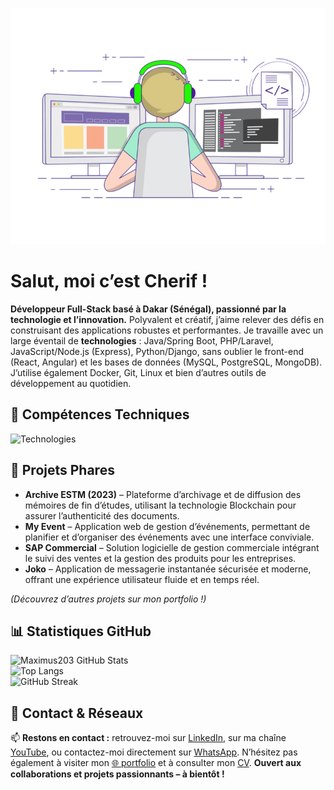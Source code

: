 <p align="center">
  <img src="https://raw.githubusercontent.com/OmKhawshi/OmKhawshi/main/coding-freak.gif" alt="GIF de développeur en action" />
</p>

# Salut, moi c’est Cherif !

**Développeur Full-Stack basé à Dakar (Sénégal), passionné par la technologie et l’innovation.** Polyvalent et créatif, j’aime relever des défis en construisant des applications robustes et performantes. Je travaille avec un large éventail de **technologies** : Java/Spring Boot, PHP/Laravel, JavaScript/Node.js (Express), Python/Django, sans oublier le front-end (React, Angular) et les bases de données (MySQL, PostgreSQL, MongoDB). J’utilise également Docker, Git, Linux et bien d’autres outils de développement au quotidien.

## 🚀 Compétences Techniques

<p>
  <!-- Icons des principaux langages, frameworks et outils -->
  <img src="https://skillicons.dev/icons?i=java,spring,php,laravel,javascript,nodejs,express,python,django,react,angular,typescript,mysql,postgres,mongodb,docker,git,linux&perline=8" alt="Technologies" />
</p>

## 🌟 Projets Phares

- **Archive ESTM (2023)** – Plateforme d’archivage et de diffusion des mémoires de fin d’études, utilisant la technologie Blockchain pour assurer l’authenticité des documents.
- **My Event** – Application web de gestion d’événements, permettant de planifier et d’organiser des événements avec une interface conviviale.
- **SAP Commercial** – Solution logicielle de gestion commerciale intégrant le suivi des ventes et la gestion des produits pour les entreprises.
- **Joko** – Application de messagerie instantanée sécurisée et moderne, offrant une expérience utilisateur fluide et en temps réel.

*(Découvrez d’autres projets sur mon portfolio !)*

## 📊 Statistiques GitHub

![Maximus203 GitHub Stats](https://github-readme-stats.vercel.app/api?username=Maximus203&show_icons=true&hide_title=true&count_private=true&theme=algolia)  
![Top Langs](https://github-readme-stats.vercel.app/api/top-langs/?username=Maximus203&layout=compact&theme=algolia)  
![GitHub Streak](https://github-readme-streak-stats.herokuapp.com?user=Maximus203&theme=algolia&date_format=j%20M%5B%20Y%5D)

## 🤝 Contact & Réseaux

📫 **Restons en contact :** retrouvez-moi sur [LinkedIn](https://www.linkedin.com/in/cherif-diouf-59747b17b/), sur ma chaîne [YouTube](https://www.youtube.com/@printf_cherif), ou contactez-moi directement sur [WhatsApp](https://wa.me/221773162727). N’hésitez pas également à visiter mon [🌐 portfolio](https://cherif-diouf.me) et à consulter mon [CV](https://cherif-diouf.me/documents/CV.pdf). **Ouvert aux collaborations et projets passionnants – à bientôt !** 
